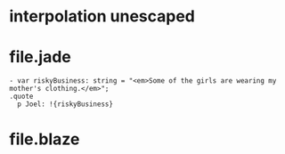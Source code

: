 # interpolation unescaped

# file.jade
```jade
- var riskyBusiness: string = "<em>Some of the girls are wearing my mother's clothing.</em>";
.quote
  p Joel: !{riskyBusiness}
```

# file.blaze
```javascript
```
